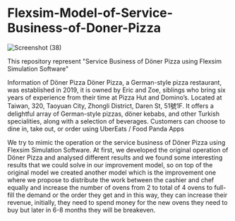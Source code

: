 # Flexsim-Model-of-Service-Business-of-Doner-Pizza

![Screenshot (38)](https://github.com/Sanju-Kumar-Giri/Flexsim-Model-of-Service-Business-of-Doner-Pizza/assets/77228006/924f69b6-ea0f-4077-a5d0-c9f5e53ce1a9)

This repository represent "Service Business of Döner Pizza using Flexsim Simulation Software"

Information of Döner Pizza
Döner Pizza, a German-style pizza restaurant, was established in 2019, it is owned by Eric and Zoe, siblings who bring six years of experience from their time at Pizza Hut and Domino’s. 
Located at Taiwan, 320, Taoyuan City, Zhongli District, Daren St, 51號1F.
It offers a delightful array of German-style pizzas, döner kebabs, and other Turkish specialities, along with a selection of beverages. 
Customers can choose to dine in, take out, or order using UberEats / Food Panda Apps 


We try to mimic the operation or the service business of Döner Pizza using Flexsim Simulation Software. At first, we developed the original operation of Döner Pizza and analysed different results and we found some interesting results that we could solve in our improvement model, so on top of the original model we created another model which is the improvement one where we propose to distribute the work between the cashier and chef equally and increase the number of ovens from 2 to total of 4 ovens to full-fill the demand or the order they get and in this way, they can increase their revenue, initially, they need to spend money for the new ovens they need to buy but later in 6-8 months they will be breakeven.
